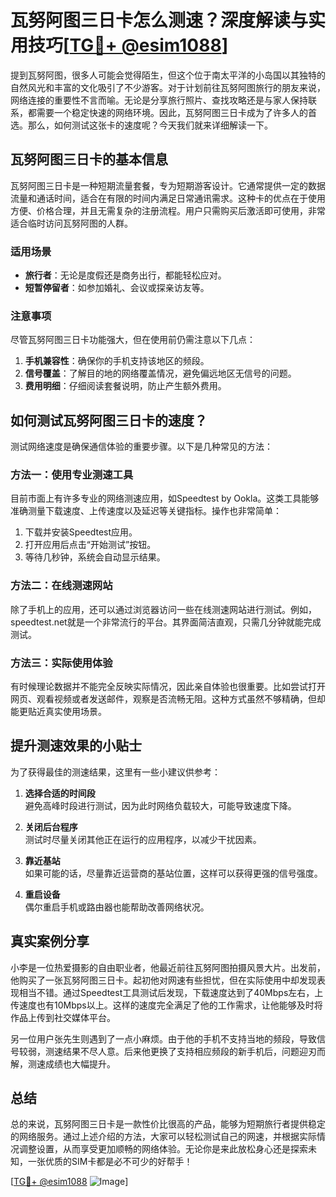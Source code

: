 # 瓦努阿图三日卡怎么测速？深度解读与实用技巧[[TG💪+ @esim1088](https://t.me/s/esim1088)]

提到瓦努阿图，很多人可能会觉得陌生，但这个位于南太平洋的小岛国以其独特的自然风光和丰富的文化吸引了不少游客。对于计划前往瓦努阿图旅行的朋友来说，网络连接的重要性不言而喻。无论是分享旅行照片、查找攻略还是与家人保持联系，都需要一个稳定快速的网络环境。因此，瓦努阿图三日卡成为了许多人的首选。那么，如何测试这张卡的速度呢？今天我们就来详细解读一下。

## 瓦努阿图三日卡的基本信息

瓦努阿图三日卡是一种短期流量套餐，专为短期游客设计。它通常提供一定的数据流量和通话时间，适合在有限的时间内满足日常通讯需求。这种卡的优点在于使用方便、价格合理，并且无需复杂的注册流程。用户只需购买后激活即可使用，非常适合临时访问瓦努阿图的人群。

### 适用场景
- **旅行者**：无论是度假还是商务出行，都能轻松应对。
- **短暂停留者**：如参加婚礼、会议或探亲访友等。

### 注意事项
尽管瓦努阿图三日卡功能强大，但在使用前仍需注意以下几点：
1. **手机兼容性**：确保你的手机支持该地区的频段。
2. **信号覆盖**：了解目的地的网络覆盖情况，避免偏远地区无信号的问题。
3. **费用明细**：仔细阅读套餐说明，防止产生额外费用。

## 如何测试瓦努阿图三日卡的速度？

测试网络速度是确保通信体验的重要步骤。以下是几种常见的方法：

### 方法一：使用专业测速工具
目前市面上有许多专业的网络测速应用，如Speedtest by Ookla。这类工具能够准确测量下载速度、上传速度以及延迟等关键指标。操作也非常简单：
1. 下载并安装Speedtest应用。
2. 打开应用后点击“开始测试”按钮。
3. 等待几秒钟，系统会自动显示结果。

### 方法二：在线测速网站
除了手机上的应用，还可以通过浏览器访问一些在线测速网站进行测试。例如，speedtest.net就是一个非常流行的平台。其界面简洁直观，只需几分钟就能完成测试。

### 方法三：实际使用体验
有时候理论数据并不能完全反映实际情况，因此亲自体验也很重要。比如尝试打开网页、观看视频或者发送邮件，观察是否流畅无阻。这种方式虽然不够精确，但却能更贴近真实使用场景。

## 提升测速效果的小贴士

为了获得最佳的测速结果，这里有一些小建议供参考：

1. **选择合适的时间段**  
   避免高峰时段进行测试，因为此时网络负载较大，可能导致速度下降。

2. **关闭后台程序**  
   测试时尽量关闭其他正在运行的应用程序，以减少干扰因素。

3. **靠近基站**  
   如果可能的话，尽量靠近运营商的基站位置，这样可以获得更强的信号强度。

4. **重启设备**  
   偶尔重启手机或路由器也能帮助改善网络状况。

## 真实案例分享

小李是一位热爱摄影的自由职业者，他最近前往瓦努阿图拍摄风景大片。出发前，他购买了一张瓦努阿图三日卡。起初他对网速有些担忧，但在实际使用中却发现表现相当不错。通过Speedtest工具测试后发现，下载速度达到了40Mbps左右，上传速度也有10Mbps以上。这样的速度完全满足了他的工作需求，让他能够及时将作品上传到社交媒体平台。

另一位用户张先生则遇到了一点小麻烦。由于他的手机不支持当地的频段，导致信号较弱，测速结果不尽人意。后来他更换了支持相应频段的新手机后，问题迎刃而解，测速成绩也大幅提升。

## 总结

总的来说，瓦努阿图三日卡是一款性价比很高的产品，能够为短期旅行者提供稳定的网络服务。通过上述介绍的方法，大家可以轻松测试自己的网速，并根据实际情况调整设置，从而享受更加顺畅的网络体验。无论你是来此放松身心还是探索未知，一张优质的SIM卡都是必不可少的好帮手！

[[TG💪+ @esim1088](https://t.me/s/esim1088) ![Image](https://i.postimg.cc/4NQfJmqS/Snipaste-2025-05-13-00-14-12.png)]